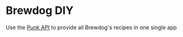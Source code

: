 # Brewdog DIY
Use the [Punk API](https://punkapi.com/) to provide all Brewdog's recipes in one single app
